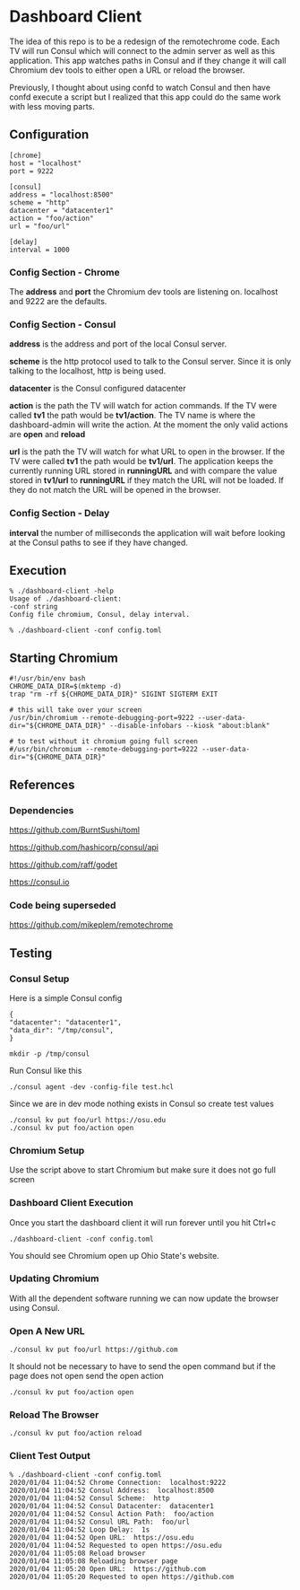 # Dashboard Client

The idea of this repo is to be a redesign of the remotechrome code. Each TV will run Consul which will connect to the admin server as well as this application. This app watches paths in Consul and if they change it will call Chromium dev tools to either open a URL or reload the browser.

Previously, I thought about using confd to watch Consul and then have confd execute a script but I realized that this app could do the same work with less moving parts.

## Configuration

```shell
[chrome]
host = "localhost"
port = 9222

[consul]
address = "localhost:8500"
scheme = "http"
datacenter = "datacenter1"
action = "foo/action"
url = "foo/url"

[delay]
interval = 1000
```

### Config Section - Chrome

The **address** and **port** the Chromium dev tools are listening on. localhost and 9222 are the defaults.

### Config Section - Consul

**address** is the address and port of the local Consul server.

**scheme** is the http protocol used to talk to the Consul server. Since it is only talking to the localhost, http is being used.

**datacenter** is the Consul configured datacenter

**action** is the path the TV will watch for action commands. If the TV were called **tv1** the path would be **tv1/action**. The TV name is where the dashboard-admin will write the action. At the moment the only valid actions are **open** and **reload**

**url** is the path the TV will watch for what URL to open in the browser. If the TV were called **tv1** the path would be **tv1/url**. The application keeps the currently running URL stored in **runningURL** and with compare the value stored in **tv1/url** to **runningURL** if they match the URL will not be loaded. If they do not match the URL will be opened in the browser.

### Config Section - Delay

**interval** the number of milliseconds the application will wait before looking at the Consul paths to see if they have changed.

## Execution

```shell
% ./dashboard-client -help
Usage of ./dashboard-client:
-conf string
Config file chromium, Consul, delay interval.

% ./dashboard-client -conf config.toml
```

## Starting Chromium

```shell
#!/usr/bin/env bash
CHROME_DATA_DIR=$(mktemp -d)
trap "rm -rf ${CHROME_DATA_DIR}" SIGINT SIGTERM EXIT

# this will take over your screen
/usr/bin/chromium --remote-debugging-port=9222 --user-data-dir="${CHROME_DATA_DIR}" --disable-infobars --kiosk "about:blank"

# to test without it chromium going full screen
#/usr/bin/chromium --remote-debugging-port=9222 --user-data-dir="${CHROME_DATA_DIR}"
```

## References

### Dependencies

<https://github.com/BurntSushi/toml>

<https://github.com/hashicorp/consul/api>

<https://github.com/raff/godet>

<https://consul.io>

### Code being superseded

<https://github.com/mikeplem/remotechrome>

## Testing

### Consul Setup

Here is a simple Consul config

```shell
{
"datacenter": "datacenter1",
"data_dir": "/tmp/consul",
}
```

```shell
mkdir -p /tmp/consul
```

Run Consul like this

```shell
./consul agent -dev -config-file test.hcl
```

Since we are in dev mode nothing exists in Consul so create test values

```shell
./consul kv put foo/url https://osu.edu
./consul kv put foo/action open
```

### Chromium Setup

Use the script above to start Chromium but make sure it does not go full screen

### Dashboard Client Execution

Once you start the dashboard client it will run forever until you hit Ctrl+c

```shell
./dashboard-client -conf config.toml
```

You should see Chromium open up Ohio State's website.

### Updating Chromium

With all the dependent software running we can now update the browser using Consul.

### Open A New URL

```shell
./consul kv put foo/url https://github.com
```

It should not be necessary to have to send the open command but if the page does not open send the open action

```shell
./consul kv put foo/action open
```

### Reload The Browser

```shell
./consul kv put foo/action reload
```

### Client Test Output

```shell
% ./dashboard-client -conf config.toml
2020/01/04 11:04:52 Chrome Connection:  localhost:9222
2020/01/04 11:04:52 Consul Address:  localhost:8500
2020/01/04 11:04:52 Consul Scheme:  http
2020/01/04 11:04:52 Consul Datacenter:  datacenter1
2020/01/04 11:04:52 Consul Action Path:  foo/action
2020/01/04 11:04:52 Consul URL Path:  foo/url
2020/01/04 11:04:52 Loop Delay:  1s
2020/01/04 11:04:52 Open URL:  https://osu.edu
2020/01/04 11:04:52 Requested to open https://osu.edu
2020/01/04 11:05:08 Reload browser
2020/01/04 11:05:08 Reloading browser page
2020/01/04 11:05:20 Open URL:  https://github.com
2020/01/04 11:05:20 Requested to open https://github.com
```
